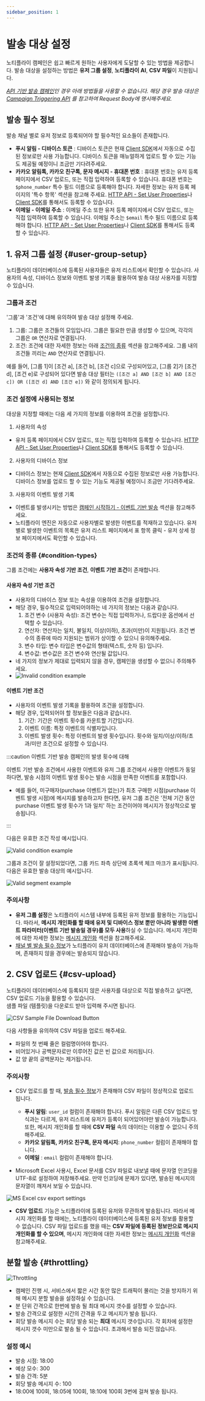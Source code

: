 ```yaml
---
sidebar_position: 1
---
```


# 발송 대상 설정

노티플라이 캠페인은 쉽고 빠르게 원하는 사용자에게 도달할 수 있는 방법을 제공합니다. 발송 대상을 설정하는 방법은 **유저 그룹 설정**, **노티플라이 AI**, **CSV 파일**이 지원됩니다.

_[API 기반 발송 캠페인](/ko/user-guide/campaigns/basic#api-기반-발송)인 경우 아래 방법들을 사용할 수 없습니다. 해당 경우 발송 대상은 [Campaign Triggering API](/ko/developer-guide/http-api/http-api-guide#4-campaign-triggering-endpoint) 를 참고하여 Request Body에 명시해주세요._

## 발송 필수 정보

발송 채널 별로 유저 정보로 등록되어야 할 필수적인 요소들이 존재합니다.

- **푸시 알림 - 디바이스 토큰** : 디바이스 토큰은 현재 [Client SDK](/ko/category/client-sdk)에서 자동으로 수집된 정보로만 사용 가능합니다. 디바이스 토큰을 매뉴얼하게 업로드 할 수 있는 기능도 제공될 예정이니 조금만 기다려주세요.
- **카카오 알림톡, 카카오 친구톡, 문자 메시지 - 휴대폰 번호** : 휴대폰 번호는 유저 등록 페이지에서 CSV 업로드, 또는 직접 입력하여 등록할 수 있습니다. 휴대폰 번호는 `$phone_number` 특수 필드 이름으로 등록해야 합니다. 자세한 정보는 유저 등록 페이지의 '특수 항목' 섹션을 참고해 주세요. [HTTP API - Set User Properties](/ko/developer-guide/http-api/http-api-guide#3-set-user-properties-endpoint)나 [Client SDK](/ko/developer-guide/client-sdk/react-native-sdk#2-사용자-프로퍼티-등록하기)를 통해서도 등록할 수 있습니다.
- **이메일 - 이메일 주소** : 이메일 주소 또한 유저 등록 페이지에서 CSV 업로드, 또는 직접 입력하여 등록할 수 있습니다. 이메일 주소는 `$email` 특수 필드 이름으로 등록해야 합니다. [HTTP API - Set User Properties](/ko/developer-guide/http-api/http-api-guide#3-set-user-properties-endpoint)나 [Client SDK](/ko/developer-guide/client-sdk/react-native-sdk#2-사용자-프로퍼티-등록하기)를 통해서도 등록할 수 있습니다.

## 1. 유저 그룹 설정 {#user-group-setup}

노티플라이 데이터베이스에 등록된 사용자들은 유저 리스트에서 확인할 수 있습니다. 사용자의 속성, 디바이스 정보와 이벤트 발생 기록을 활용하여 발송 대상 사용자를 지정할 수 있습니다.

### 그룹과 조건

'그룹'과 '조건'에 대해 유의하여 발송 대상 설정해 주세요.

1. 그룹: 그룹은 조건들의 모임입니다. 그룹은 필요한 만큼 생성할 수 있으며, 각각의 그룹은 `OR` 연산자로 연결됩니다.
2. 조건: 조건에 대한 자세한 정보는 아래 [조건의 종류](#condition-types) 섹션을 참고해주세요. 그룹 내의 조건들 끼리는 `AND` 연산자로 연결됩니다.

예를 들어, [그룹 1]이 [조건 a], [조건 b], [조건 c]으로 구성되어있고, [그룹 2]가 [조건 d], [조건 e]로 구성되어 있다면 발송 대상 필터는 `([조건 a] AND [조건 b] AND [조건 c]) OR ([조건 d] AND [조건 e])` 와 같이 정의되게 됩니다.

### 조건 설정에 사용되는 정보

대상을 지정할 때에는 다음 세 가지의 정보를 이용하여 조건을 설정합니다.

1. 사용자의 속성

- 유저 등록 페이지에서 CSV 업로드, 또는 직접 입력하여 등록할 수 있습니다. [HTTP API - Set User Properties](/ko/developer-guide/http-api/http-api-guide#3-set-user-properties-endpoint)나 [Client SDK](/ko/developer-guide/client-sdk/react-native-sdk#2-사용자-프로퍼티-등록하기)를 통해서도 등록할 수 있습니다.

2. 사용자의 디바이스 정보

- 디바이스 정보는 현재 [Client SDK](/ko/category/client-sdk)에서 자동으로 수집된 정보로만 사용 가능합니다. 디바이스 정보를 업로드 할 수 있는 기능도 제공될 예정이니 조금만 기다려주세요.

3. 사용자의 이벤트 발생 기록

- 이벤트를 발생시키는 방법은 [캠페인 시작하기 - 이벤트 기반 발송](/ko/user-guide/campaigns/basic#이벤트-기반-발송) 섹션을 참고해주세요.
- 노티플라이 엔진은 자동으로 사용자별로 발생한 이벤트를 적재하고 있습니다. 유저 별로 발생한 이벤트의 목록은 유저 리스트 페이지에서 표 항목 클릭 - 유저 상세 정보 페이지에서도 확인할 수 있습니다.

### 조건의 종류 {#condition-types}

그룹 조건에는 **사용자 속성 기반 조건**, **이벤트 기반 조건**이 존재합니다.

#### 사용자 속성 기반 조건

- 사용자의 디바이스 정보 또는 속성을 이용하여 조건을 설정합니다.
- 해당 경우, 필수적으로 입력되어야하는 네 가지의 정보는 다음과 같습니다.
  1. 조건 변수 (사용자 속성): 조건 변수는 직접 입력하거나, 드랍다운 옵션에서 선택할 수 있습니다.
  2. 연산자: 연산자는 일치, 불일치, 이상(이하), 초과(미만)이 지원됩니다. 조건 변수의 종류에 따라 지원되는 범위가 상이할 수 있으니 유의해주세요.
  3. 변수 타입: 변수 타입은 변수값의 형태(텍스트, 숫자 등) 입니다.
  4. 변수값: 변수값은 조건 변수와 연산될 값입니다.
- 네 가지의 정보가 제대로 입력되지 않을 경우, 캠페인을 생성할 수 없으니 주의해주세요.
- ![Invalid condition example](../img/campaign_invalid_condition.png)

<!-- TODO: Detailed explanation -->

#### 이벤트 기반 조건

- 사용자의 이벤트 발생 기록을 활용하여 조건을 설정합니다.
- 해당 경우, 입력되어야 할 정보들은 다음과 같습니다.
  1. 기간: 기간은 이벤트 횟수를 카운트할 기간입니다.
  2. 이벤트 이름: 특정 이벤트의 식별자입니다.
  3. 이벤트 발생 횟수: 특정 이벤트의 발생 횟수입니다. 횟수와 일치/이상/이하/초과/미만 조건으로 설정할 수 있습니다.

:::caution 이벤트 기반 발송 캠페인의 발생 횟수에 대해

이벤트 기반 발송 조건에서 사용한 이벤트와 유저 그룹 조건에서 사용한 이벤트가 동일하다면, 발송 시점의 이벤트 발생 횟수는 발송 시점을 만족한 이벤트를 포함합니다.

- 예를 들어, 미구매자(purchase 이벤트가 없는)가 최초 구매한 시점(purchase 이벤트 발생 시점)에 메시지를 발송하고자 한다면, 유저 그룹 조건은 '전체 기간 동안 purchase 이벤트 발생 횟수가 1과 일치' 하는 조건이어야 메시지가 정상적으로 발송됩니다.

:::

다음은 유효한 조건 작성 예시입니다.

![Valid condition example](../img/campaign_build_segment_condition_example.png)

그룹과 조건이 잘 설정되었다면, 그룹 카드 좌측 상단에 초록색 체크 마크가 표시됩니다. 다음은 유효한 발송 대상의 예시입니다.

![Valid segment example](../img/campaign_build_segment_example.png)

### 주의사항

- **유저 그룹 설정**은 노티플라이 시스템 내부에 등록된 유저 정보를 활용하는 기능입니다. 따라서, **메시지 개인화를 할 때에 유저 및 디바이스 정보 뿐만 아니라 발생한 이벤트 파라미터(이벤트 기반 발송일 경우)를 모두 사용**하실 수 있습니다. 메시지 개인화에 대한 자세한 정보는 [메시지 개인화](/ko/category/message-personalization) 섹션을 참고해주세요.
- [채널 별 발송 필수 정보](#발송-필수-정보)가 노티플라이 유저 데이터베이스에 존재해야 발송이 가능하며, 존재하지 않을 경우에는 발송되지 않습니다.

## 2. CSV 업로드 {#csv-upload}

노티플라이 데이터베이스에 등록되지 않은 사용자를 대상으로 직접 발송하고 싶다면, CSV 업로드 기능을 활용할 수 있습니다.  
샘플 파일 (템플릿)을 다운로드 받아 입력해 주시면 됩니다.

![CSV Sample File Download Button](../img/csv_sample_file_download.png)

다음 사항들을 유의하여 CSV 파일을 업로드 해주세요.

- 파일의 첫 번째 줄은 컬럼명이어야 합니다.
- 비어있거나 공백문자로만 이루어진 값은 빈 값으로 처리됩니다.
- 값 양 끝의 공백문자는 제거됩니다.

### 주의사항

- CSV 업로드를 할 때, [발송 필수 정보](#발송-필수-정보)가 존재해야 CSV 파일이 정상적으로 업로드 됩니다.

  - **푸시 알림**: `user_id` 컬럼이 존재해야 합니다. 푸시 알림은 다른 CSV 업로드 방식과는 다르게, 유저 리스트에 유저가 등록이 되어있어야만 발송이 가능합니다. 또한, 메시지 개인화를 할 때에 **CSV 파일** 속의 데이터는 이용할 수 없으니 주의해주세요.
  - **카카오 알림톡, 카카오 친구톡, 문자 메시지**: `phone_number` 컬럼이 존재해야 합니다.
  - **이메일** : `email` 컬럼이 존재해야 합니다.

- Microsoft Excel 사용시, Excel 문서를 CSV 파일로 내보낼 때에 문자열 인코딩을 UTF-8로 설정하여 저장해주세요. 만약 인코딩에 문제가 있다면, 발송된 메시지의 문자열이 깨져서 보일 수 있습니다.

![MS Excel csv export settings](../img/csv_export_settings.png)

- **CSV 업로드** 기능은 노티플라이에 등록된 유저와 무관하게 발송됩니다. 따라서 메시지 개인화를 할 때에는, 노티플라이 데이터베이스에 등록된 유저 정보를 활용할 수 없습니다. CSV 파일 업로드를 했을 때는 **CSV 파일에 등록된 정보만으로 메시지 개인화를 할 수 있으며**, 메시지 개인화에 대한 자세한 정보는 [메시지 개인화](/ko/category/message-personalization) 섹션을 참고해주세요.

## 분할 발송 {#throttling}

![Throttling](../img/throttling.png)

- 캠페인 진행 시, 서비스에서 짧은 시간 동안 많은 트래픽이 몰리는 것을 방지하기 위해 메시지 분할 발송을 설정하실 수 있습니다.
- 분 단위 간격으로 한번에 발송 될 최대 메시지 갯수를 설정할 수 있습니다.
- 발송 간격으로 설정한 시간의 간격을 두고 메시지가 발송 됩니다.
- 회당 발송 메시지 수는 회당 발송 되는 **최대** 메시지 갯수입니다. 각 회차에 설정한 메시지 갯수 미만으로 발송 될 수 있습니다. 초과해서 발송 되진 않습니다.

### 설정 예시

- 발송 시점: 18:00
- 예상 모수: 300
- 발송 간격: 5분
- 회당 발송 메시지 수: 100
- 18:00에 100회, 18:05에 100회, 18:10에 100회 3번에 걸쳐 발송 됩니다.
